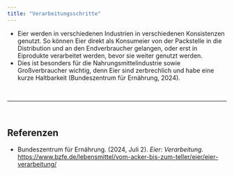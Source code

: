 ```yaml
---
title: "Verarbeitungsschritte"
---
```


- Eier werden in verschiedenen Industrien in verschiedenen Konsistenzen genutzt. So können Eier direkt als Konsumeier von der Packstelle in die Distribution und an den Endverbraucher gelangen, oder erst in Eiprodukte verarbeitet werden, bevor sie weiter genutzt werden. 
- Dies ist besonders für die Nahrungsmittelindustrie sowie Großverbraucher wichtig, denn Eier sind zerbrechlich und habe eine kurze Haltbarkeit (Bundeszentrum für Ernährung, 2024).



<br>

---

<br> 

## Referenzen
- Bundeszentrum für Ernährung. (2024, Juli 2). *Eier: Verarbeitung.* <https://www.bzfe.de/lebensmittel/vom-acker-bis-zum-teller/eier/eier-verarbeitung/>
